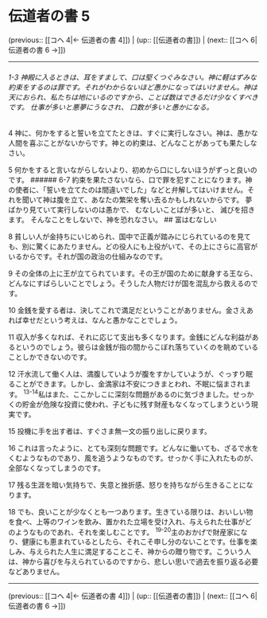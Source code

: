 # 伝道者の書 5

(previous:: [[コヘ 4|← 伝道者の書 4]]) | (up:: [[伝道者の書]]) | (next:: [[コヘ 6|伝道者の書 6 →]])

***
###### 1-3 神殿に入るときは、耳をすまして、口は堅くつぐみなさい。神に軽はずみな約束をするのは罪です。それがわからないほど愚かになってはいけません。神は天におられ、私たちは地にいるのですから、ことば数はできるだけ少なくすべきです。 仕事が多いと悪夢にうなされ、 口数が多いと愚かになる。 

4 神に、何かをすると誓いを立てたときは、すぐに実行しなさい。神は、愚かな人間を喜ぶことがないからです。神との約束は、どんなことがあっても果たしなさい。 

5 何かをすると言いながらしないより、初めから口にしないほうがずっと良いのです。 ###### 6-7 約束を果たさないなら、口で罪を犯すことになります。神の使者に、「誓いを立てたのは間違いでした」などと弁解してはいけません。それを聞いて神は腹を立て、あなたの繁栄を奪い去るかもしれないからです。 夢ばかり見ていて実行しないのは愚かで、 むなしいことばが多いと、 滅びを招きます。 そんなことをしないで、神を恐れなさい。 ## 富はむなしい 

8 貧しい人が金持ちにいじめられ、国中で正義が踏みにじられているのを見ても、別に驚くにあたりません。どの役人にも上役がいて、その上にさらに高官がいるからです。それが国の政治の仕組みなのです。 

9 その全体の上に王が立てられています。その王が国のために献身する王なら、どんなにすばらしいことでしょう。そうした人物だけが国を混乱から救えるのです。 

10 金銭を愛する者は、決してこれで満足だということがありません。金さえあれば幸せだという考えは、なんと愚かなことでしょう。 

11 収入が多くなれば、それに応じて支出も多くなります。金銭にどんな利益があるというのでしょう。彼らは金銭が指の間からこぼれ落ちていくのを眺めていることしかできないのです。 

12 汗水流して働く人は、満腹していようが腹をすかしていようが、ぐっすり眠ることができます。しかし、金満家は不安につきまとわれ、不眠に悩まされます。 <sup class="versenum">13-14</sup>私はまた、ここかしこに深刻な問題があるのに気づきました。せっかくの貯金が危険な投資に使われ、子どもに残す財産もなくなってしまうという現実です。 

15 投機に手を出す者は、すぐさま無一文の振り出しに戻ります。 

16 これは言ったように、とても深刻な問題です。どんなに働いても、ざるで水をくむようなものであり、風を追うようなものです。せっかく手に入れたものが、全部なくなってしまうのです。 

17 残る生涯を暗い気持ちで、失意と挫折感、怒りを持ちながら生きることになります。 

18 でも、良いことが少なくとも一つあります。生きている限りは、おいしい物を食べ、上等のワインを飲み、置かれた立場を受け入れ、与えられた仕事がどのようなものであれ、それを楽しむことです。 <sup class="versenum">19-20</sup>主のおかげで財産家になり、健康にも恵まれているとしたら、それこそ申し分のないことです。仕事を楽しみ、与えられた人生に満足することこそ、神からの贈り物です。こういう人は、神から喜びを与えられているのですから、悲しい思いで過去を振り返る必要などありません。

***

(previous:: [[コヘ 4|← 伝道者の書 4]]) | (up:: [[伝道者の書]]) | (next:: [[コヘ 6|伝道者の書 6 →]])
